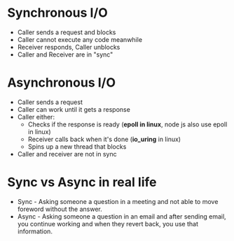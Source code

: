 # Synchronous I/O
- Caller sends a request and blocks
- Caller cannot execute any code meanwhile
- Receiver responds, Caller unblocks
- Caller and Receiver are in "sync"

# Asynchronous I/O
- Caller sends a request
- Caller can work until it gets a response
- Caller either:
	- Checks if the response is ready (**epoll in linux**, node js also use epoll in linux)
	- Receiver calls back when it's done (**io_uring** in linux)
	- Spins up a new thread that blocks
- Caller and receiver are not in sync

# Sync vs Async in real life
- Sync - Asking someone a question in a meeting and not able to move foreword without the answer.
- Async - Asking someone a question in an email and after sending email, you continue working and when they revert back, you use that information.